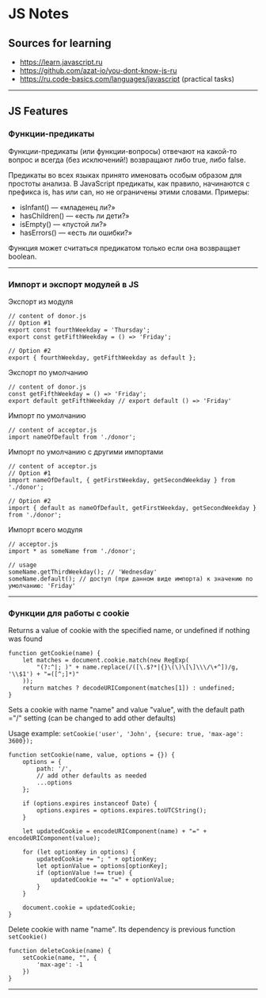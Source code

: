 # JS Notes

## Sources for learning

* https://learn.javascript.ru
* https://github.com/azat-io/you-dont-know-js-ru  
* https://ru.code-basics.com/languages/javascript (practical tasks)

---

## JS Features

### Функции-предикаты

Функции-предикаты (или функции-вопросы) отвечают на какой-то вопрос и всегда (без исключений!) возвращают либо true, либо false.

Предикаты во всех языках принято именовать особым образом для простоты анализа.
В JavaScript предикаты, как правило, начинаются с префикса is, has или can, но не ограничены этими словами. Примеры:

* isInfant() — «младенец ли?»
* hasChildren() — «есть ли дети?»
* isEmpty() — «пустой ли?»
* hasErrors() — «есть ли ошибки?»

Функция может считаться предикатом только если она возвращает boolean.

---

### Импорт и экспорт модулей в JS

Экспорт из модуля
```
// content of donor.js
// Option #1
export const fourthWeekday = 'Thursday';
export const getFifthWeekday = () => 'Friday';

// Option #2
export { fourthWeekday, getFifthWeekday as default };
```

Экспорт по умолчанию
```
// content of donor.js
const getFifthWeekday = () => 'Friday';
export default getFifthWeekday // export default () => 'Friday'
```

Импорт по умолчанию
```
// content of acceptor.js
import nameOfDefault from './donor';
```

Импорт по умолчанию с другими импортами
```
// content of acceptor.js
// Option #1
import nameOfDefault, { getFirstWeekday, getSecondWeekday } from './donor';

// Option #2
import { default as nameOfDefault, getFirstWeekday, getSecondWeekday } from './donor';
```

Импорт всего модуля
```
// acceptor.js
import * as someName from './donor';

// usage
someName.getThirdWeekday(); // 'Wednesday'
someName.default(); // доступ (при данном виде импорта) к значению по умолчанию: 'Friday'
```

---

### Функции для работы с cookie


Returns a value of cookie with the specified name, or undefined if nothing was found
```
function getCookie(name) {
    let matches = document.cookie.match(new RegExp(
        "(?:^|; )" + name.replace(/([\.$?*|{}\(\)\[\]\\\/\+^])/g, '\\$1') + "=([^;]*)"
    ));
    return matches ? decodeURIComponent(matches[1]) : undefined;
}
```


Sets a cookie with name "name" and value "value", with the default path ="/" setting (can be changed to add other defaults)

Usage example: `setCookie('user', 'John', {secure: true, 'max-age': 3600});`
```
function setCookie(name, value, options = {}) {
    options = {
        path: '/',
        // add other defaults as needed
        ...options
    };
    
    if (options.expires instanceof Date) {
        options.expires = options.expires.toUTCString();
    }
    
    let updatedCookie = encodeURIComponent(name) + "=" + encodeURIComponent(value);
    
    for (let optionKey in options) {
        updatedCookie += "; " + optionKey;
        let optionValue = options[optionKey];
        if (optionValue !== true) {
            updatedCookie += "=" + optionValue;
        }
    }
    
    document.cookie = updatedCookie;
}
```

Delete cookie with name "name". Its dependency is previous function `setCookie()`
```
function deleteCookie(name) {
    setCookie(name, "", {
        'max-age': -1
    })
}
```

---